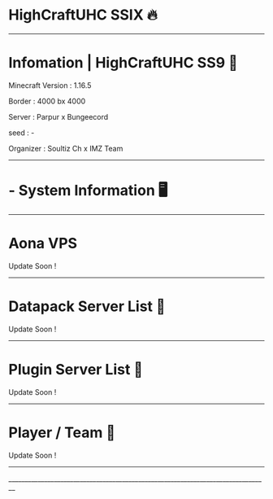 # HighCraftUHC SSIX 🔥
________________________________________________________________________________
# Infomation | HighCraftUHC SS9 📡

Minecraft Version : 1.16.5

Border :  4000 bx 4000

Server : Parpur x Bungeecord

seed : -

Organizer : Soultiz Ch x IMZ Team 
________________________________________________________________________________
# - System Information 🖥️
________________________________________________________________________________
# Aona VPS

Update Soon !
________________________________________________________________________________
# Datapack Server List 📃

Update Soon !
________________________________________________________________________________
# Plugin Server List 📃

Update Soon !
________________________________________________________________________________
# Player / Team 📃

Update Soon !
________________________________________________________________________________
\_\_\_\_\_\_\_\_\_\_\_\_\_\_\_\_\_\_\_\_\_\_\_\_\_\_\_\_\_\_\_\_\_\_\_\_\_\_\_\_\_\_\_\_\_\_\_\_\_\_\_\_\_\__\_\_\_\_\_\_\_\_\_\_\_\_\_\_\_\_\_\_\_\_\_\_\_\_\_
